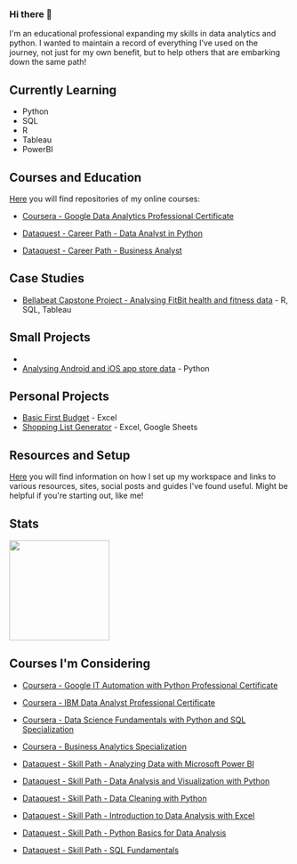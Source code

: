 ### Hi there 👋

I'm an educational professional expanding my skills in data analytics and python. I wanted to maintain a record of everything I've used on the journey, not just for my own benefit, but to help others that are embarking down the same path!

## Currently Learning

- Python
- SQL
- R
- Tableau
- PowerBI

## Courses and Education

[Here](https://github.com/stars/oxbbar/lists/my-courses) you will find repositories of my online courses:

- [Coursera - Google Data Analytics Professional Certificate](https://github.com/oxbar/course-google-data-analytics)

- [Dataquest - Career Path - Data Analyst in Python](https://github.com/oxbbar/course-data-analyst-in-python)
- [Dataquest - Career Path - Business Analyst](https://github.com/oxbbar/course-business-analyst-with-power-bi)

## Case Studies

- [Bellabeat Capstone Project - Analysing FitBit health and fitness data](https://github.com/oxbbar/course-google-data-analytics/tree/main/course_8_bellabeat) - R, SQL, Tableau

## Small Projects

- 
- [Analysing Android and iOS app store data](https://github.com/oxbbar/course-data-analyst-in-python/tree/main/part_1/analysing-app-data) - Python

## Personal Projects

- [Basic First Budget](https://github.com/oxbbar/excel-first-basic-budget) - Excel
- [Shopping List Generator](https://github.com/oxbbar/excel-shopping-list-generator) - Excel, Google Sheets

## Resources and Setup

[Here](https://github.com/oxbar/course-resources) you will find information on how I set up my workspace and links to various resources, sites, social posts and guides I've found useful. Might be helpful if you're starting out, like me!

## Stats

<img height="180em" src="https://github-readme-stats.vercel.app/api?username=oxbar&show_icons=true&hide_border=true&&count_private=true&include_all_commits=true" />

## Courses I'm Considering

- [Coursera - Google IT Automation with Python Professional Certificate](https://github.com/oxbar/course-google-it-automation)
- [Coursera - IBM Data Analyst Professional Certificate](https://github.com/oxbar/course-ibm-data-analyst)
- [Coursera - Data Science Fundamentals with Python and SQL Specialization](https://github.com/oxbar/course-data-science-fundamentals-python-sql)
- [Coursera - Business Analytics Specialization](https://www.coursera.org/specializations/business-analytics)

- [Dataquest - Skill Path - Analyzing Data with Microsoft Power BI](https://www.dataquest.io/path/analyzing-data-with-microsoft-power-bi-skill-path/)
- [Dataquest - Skill Path - Data Analysis and Visualization with Python](https://www.dataquest.io/path/data-analysis-and-visualization-with-python/)
- [Dataquest - Skill Path - Data Cleaning with Python](https://www.dataquest.io/path/data-cleaning-python/)
- [Dataquest - Skill Path - Introduction to Data Analysis with Excel](https://www.dataquest.io/path/introduction-to-data-analysis-with-excel/)
- [Dataquest - Skill Path - Python Basics for Data Analysis](https://www.dataquest.io/path/python-basics-for-data-analysis/)
- [Dataquest - Skill Path - SQL Fundamentals](https://www.dataquest.io/path/sql-skills/)

<!-- 

TO BE DONE ONE DAY

Intro (A banner one day, visitors, follow)
Courses (Eventually "What I'm Doing" and "What I've Done"
Resources and Setup
## Projects
## Stats
<img height="180em" src="https://github-readme-stats.vercel.app/api?username=oxbbar&show_icons=true&hide_border=true&&count_private=true&include_all_commits=true" />
## About Me
## Contact Me

-->
